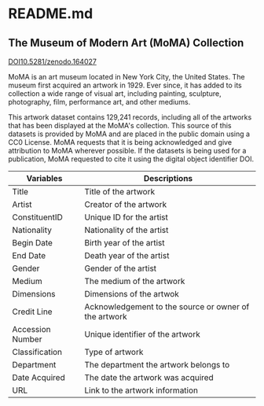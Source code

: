 # README.md
## The Museum of Modern Art (MoMA) Collection 
[DOI10.5281/zenodo.164027](https://zenodo.org/records/164027)

MoMA is an art museum located in New York City, the United States. The museum first acquired an artwork in 1929. 
Ever since, it has added to its collection a wide range of visual art, including painting, sculpture, photography, film, performance art, and other mediums.

This artwork dataset contains 129,241 records, including all of the artworks that has been displayed at the MoMA's collection.
This source of this datasets is provided by MoMA and are placed in the public domain using a CC0 License.
MoMA requests that it is being acknowledged and give attribution to MoMA wherever possible. 
If the datasets is being used for a publication, MoMA requested to cite it using the digital object identifier DOI.

| Variables     | Descriptions  |
| ------------- | ------------- |
| Title         | Title of the artwork |
| Artist        | Creator of the artwork |
| ConstituentID    | Unique ID for the artist  |
| Nationality    | Nationality of the artist |
| Begin Date  | Birth year of the artist |
| End Date | Death year of the artist  |
| Gender | Gender of the artist |
|Medium | The medium of the artwork     |
| Dimensions | Dimensions of the artwok |
| Credit Line | Acknowledgement to the source or owner of the artwork |
| Accession Number | Unique identifier of the artwork |
| Classification  | Type of artwork  |
| Department | The department the artwork belongs to |
| Date Acquired | The date the artwork was acquired |
| URL  | Link to the artwork information |

